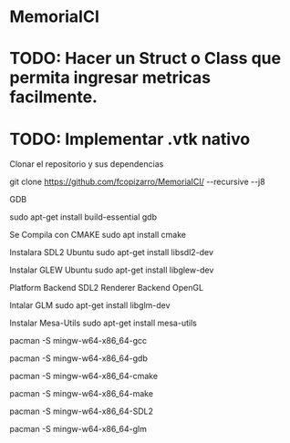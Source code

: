 # MemoriaICI

# TODO: Hacer un Struct o Class que permita ingresar metricas facilmente.
# TODO: Implementar .vtk nativo

Clonar el repositorio y sus dependencias

git clone https://github.com/fcopizarro/MemoriaICI/ --recursive --j8

GDB

sudo apt-get install build-essential gdb

Se Compila con CMAKE
sudo apt install cmake

Instalara SDL2 Ubuntu
sudo apt-get install libsdl2-dev

Instalar GLEW Ubuntu
sudo apt-get install libglew-dev

Platform Backend SDL2
Renderer Backend OpenGL

Intalar GLM
sudo apt-get install libglm-dev

Instalar Mesa-Utils
sudo apt-get install mesa-utils

pacman -S mingw-w64-x86_64-gcc

pacman -S mingw-w64-x86_64-gdb

pacman -S mingw-w64-x86_64-cmake

pacman -S mingw-w64-x86_64-make

pacman -S mingw-w64-x86_64-SDL2

pacman -S mingw-w64-x86_64-glm



